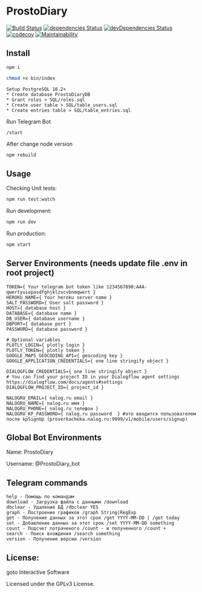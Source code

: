 # ProstoDiary
[![Build Status](https://travis-ci.org/gotois/ProstoDiary_bot.svg?branch=master)](https://travis-ci.org/gotois/ProstoDiary_bot)
[![dependencies Status](https://david-dm.org/gotois/ProstoDiary_bot/status.svg)](https://david-dm.org/gotois/ProstoDiary_bot)
[![devDependencies Status](https://david-dm.org/gotois/ProstoDiary_bot/dev-status.svg)](https://david-dm.org/gotois/ProstoDiary_bot?type=dev)
[![codecov](https://codecov.io/gh/gotois/ProstoDiary_bot/branch/master/graph/badge.svg)](https://codecov.io/gh/gotois/ProstoDiary_bot)
[![Maintainability](https://api.codeclimate.com/v1/badges/709ebb5f0eae1d062e5e/maintainability)](https://codeclimate.com/github/gotois/ProstoDiary_bot/maintainability)

Install
---
```bash
npm i
```

```bash
chmod +x bin/index 
```

```
Setup PostgreSQL 10.2+
* Create database ProstoDiaryDB
* Grant roles > SQL/roles.sql
* Create user table > SQL/table_users.sql
* Create entries table > SQL/table_entries.sql
```

Run Telegram Bot
```
/start
```

After change node version
```bash
npm rebuild
```

Usage
---
Checking Unit tests:
```bash
npm run test:watch
```

Run development:
```bash
npm run dev
```

Run production:
```bash
npm start
```

Server Environments (needs update file .env in root project)
---
```
TOKEN={ Your telegram bot token like 1234567890:AAA-qwertyuiopasdfghjklzxcvbnmqwert }
HEROKU_NAME={ Your heroku server name }
SALT_PASSWORD={ User salt password }
HOST={ database host }
DATABASE={ database name }
DB_USER={ database username }
DBPORT={ database port }
PASSWORD={ database password }

# Optional variables
PLOTLY_LOGIN={ plotly login }
PLOTLY_TOKEN={ plotly token }
GOOGLE_MAPS_GEOCODING_API={ geocoding key }
GOOGLE_APPLICATION_CREDENTIALS={ one line stringify object } 

DIALOGFLOW_CREDENTIALS={ one line stringify object } 
# You can find your project ID in your Dialogflow agent settings https://dialogflow.com/docs/agents#settings
DIALOGFLOW_PROJECT_ID={ project_id }

NALOGRU_EMAIL={ nalog.ru email }
NALOGRU_NAME={ nalog.ru имя }
NALOGRU_PHONE={ nalog.ru телефон }
NALOGRU_KP_PASSWORD={ nalog.ru password  } #это вводится пользователем после kpSignUp (proverkacheka.nalog.ru:9999/v1/mobile/users/signup)
```

Global Bot Environments
---
Name: ProstoDiary

Username: @ProstoDiary_bot

Telegram commands
---
```
help - Помощь по командам
download - Загрузка файла с данными /download
dbclear - Удаление БД /dbclear YES
graph - Построение графиков /graph String|RegExp
get - Получение данных за этот срок /get YYYY-MM-DD | /get today
set - Добавление данных за этот срок /set YYYY-MM-DD something
count - Подсчет потраченого /count - и полученного /count +
search - Поиск вхождения /search something
version - Получение версии /version
```

License:
---
goto Interactive Software

Licensed under the GPLv3 License.
